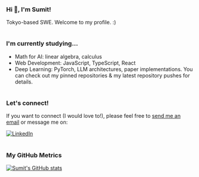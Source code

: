 ### Hi 👋, I'm Sumit!

Tokyo-based SWE. Welcome to my profile. :)

#

### I'm currently studying...
- Math for AI: linear algebra, calculus
- Web Development: JavaScript, TypeScript, React
- Deep Learning: PyTorch, LLM architectures, paper implementations.
  You can check out my pinned repositories & my latest repository pushes for details.

#

### Let's connect!
If you want to connect (I would love to!), please feel free to <a href="mailto:hi@idosumit.com">send me an email</a> or message me on:

<a href="https://www.linkedin.com/in/sumit-pokharel/" target="_blank"><img alt="LinkedIn" src="https://img.shields.io/badge/linkedin-%230077B5.svg?&style=for-the-badge&logo=linkedin&logoColor=white" /></a>

#

### My GitHub Metrics

[![Sumit's GitHub stats](https://github-readme-stats.vercel.app/api?username=idosumit&theme=github_dark&count_private=true&include_all_commits=true&hide=issues,contribs)](https://github.com/anuraghazra/github-readme-stats)

<!-- [![Top Languages](https://github-readme-stats.vercel.app/api/top-langs/?username=idosumit&layout=compact&theme=github_dark)](https://github.com/anuraghazra/github-readme-stats) -->
